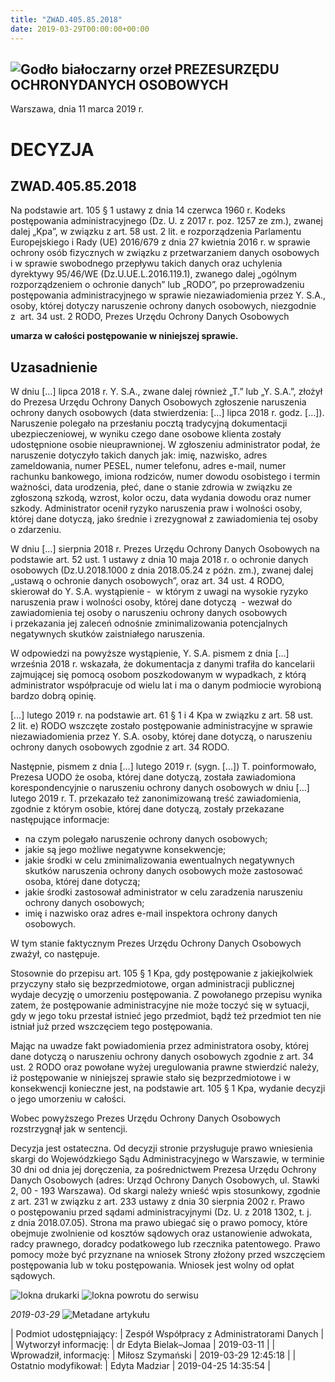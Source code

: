 ```yaml
---
title: "ZWAD.405.85.2018"
date: 2019-03-29T00:00:00+00:00
---
```



![Godło białoczarny orzeł](/bundles/app/img/orzeł2.png)
PREZESURZĘDU OCHRONYDANYCH OSOBOWYCH
------------------------------------




 Warszawa, dnia 11
 marca
 2019 r.
 


 DECYZJA
=========


ZWAD.405.85.2018
----------------


Na podstawie art. 105 § 1 ustawy z dnia 14 czerwca 1960 r. Kodeks postępowania administracyjnego (Dz. U. z 2017 r. poz. 1257 ze zm.), zwanej dalej „Kpa”, w związku z art. 58 ust. 2 lit. e rozporządzenia Parlamentu Europejskiego i Rady (UE) 2016/679 z dnia 27 kwietnia 2016 r. w sprawie ochrony osób fizycznych w związku z przetwarzaniem danych osobowych i w sprawie swobodnego przepływu takich danych oraz uchylenia dyrektywy 95/46/WE (Dz.U.UE.L.2016.119.1), zwanego dalej „ogólnym rozporządzeniem o ochronie danych” lub „RODO”, po przeprowadzeniu postępowania administracyjnego w sprawie niezawiadomienia przez Y. S.A., osoby, której dotyczy naruszenie ochrony danych osobowych, niezgodnie z  art. 34 ust. 2 RODO, Prezes Urzędu Ochrony Danych Osobowych


**umarza w całości postępowanie w niniejszej sprawie.**


**Uzasadnienie**
----------------


W dniu […] lipca 2018 r. Y. S.A., zwane dalej również „T.” lub „Y. S.A.”, złożył do Prezesa Urzędu Ochrony Danych Osobowych zgłoszenie naruszenia ochrony danych osobowych (data stwierdzenia: […] lipca 2018 r. godz. […]). Naruszenie polegało na przesłaniu pocztą tradycyjną dokumentacji ubezpieczeniowej, w wyniku czego dane osobowe klienta zostały udostępnione osobie nieuprawnionej. W zgłoszeniu administrator podał, że naruszenie dotyczyło takich danych jak: imię, nazwisko, adres zameldowania, numer PESEL, numer telefonu, adres e-mail, numer rachunku bankowego, imiona rodziców, numer dowodu osobistego i termin ważności, data urodzenia, płeć, dane o stanie zdrowia w związku ze zgłoszoną szkodą, wzrost, kolor oczu, data wydania dowodu oraz numer szkody. Administrator ocenił ryzyko naruszenia praw i wolności osoby, której dane dotyczą, jako średnie i zrezygnował z zawiadomienia tej osoby o zdarzeniu.


W dniu […] sierpnia 2018 r. Prezes Urzędu Ochrony Danych Osobowych na podstawie art. 52 ust. 1 ustawy z dnia 10 maja 2018 r. o ochronie danych osobowych (Dz.U.2018.1000 z dnia 2018.05.24 z późn. zm.), zwanej dalej „ustawą o ochronie danych osobowych”, oraz art. 34 ust. 4 RODO, skierował do Y. S.A. wystąpienie -  w którym z uwagi na wysokie ryzyko naruszenia praw i wolności osoby, której dane dotyczą  - wezwał do zawiadomienia tej osoby o naruszeniu ochrony danych osobowych i przekazania jej zaleceń odnośnie zminimalizowania potencjalnych negatywnych skutków zaistniałego naruszenia.


W odpowiedzi na powyższe wystąpienie, Y. S.A. pismem z dnia […] września 2018 r. wskazała, że dokumentacja z danymi trafiła do kancelarii zajmującej się pomocą osobom poszkodowanym w wypadkach, z którą administrator współpracuje od wielu lat i ma o danym podmiocie wyrobioną bardzo dobrą opinię.


[…] lutego 2019 r. na podstawie art. 61 § 1 i 4 Kpa w związku z art. 58 ust. 2 lit. e) RODO wszczęte zostało postępowanie administracyjne w sprawie niezawiadomienia przez Y. S.A. osoby, której dane dotyczą, o naruszeniu ochrony danych osobowych zgodnie z art. 34 RODO.


Następnie, pismem z dnia […] lutego 2019 r. (sygn. […]) T. poinformowało, Prezesa UODO że osoba, której dane dotyczą, została zawiadomiona korespondencyjnie o naruszeniu ochrony danych osobowych w dniu […] lutego 2019 r. T. przekazało też zanonimizowaną treść zawiadomienia, zgodnie z którym osobie, której dane dotyczą, zostały przekazane następujące informacje:


* na czym polegało naruszenie ochrony danych osobowych;
* jakie są jego możliwe negatywne konsekwencje;
* jakie środki w celu zminimalizowania ewentualnych negatywnych skutków naruszenia ochrony danych osobowych może zastosować osoba, której dane dotyczą;
* jakie środki zastosował administrator w celu zaradzenia naruszeniu ochrony danych osobowych;
* imię i nazwisko oraz adres e-mail inspektora ochrony danych osobowych.


W tym stanie faktycznym Prezes Urzędu Ochrony Danych Osobowych zważył, co następuje.


Stosownie do przepisu art. 105 § 1 Kpa, gdy postępowanie z jakiejkolwiek przyczyny stało się bezprzedmiotowe, organ administracji publicznej wydaje decyzję o umorzeniu postępowania. Z powołanego przepisu wynika zatem, że postępowanie administracyjne nie może toczyć się w sytuacji, gdy w jego toku przestał istnieć jego przedmiot, bądź też przedmiot ten nie istniał już przed wszczęciem tego postępowania.


Mając na uwadze fakt powiadomienia przez administratora osoby, której dane dotyczą o naruszeniu ochrony danych osobowych zgodnie z art. 34 ust. 2 RODO oraz powołane wyżej uregulowania prawne stwierdzić należy, iż postępowanie w niniejszej sprawie stało się bezprzedmiotowe i w konsekwencji konieczne jest, na podstawie art. 105 § 1 Kpa, wydanie decyzji o jego umorzeniu w całości.


Wobec powyższego Prezes Urzędu Ochrony Danych Osobowych rozstrzygnął jak w sentencji.


Decyzja jest ostateczna. Od decyzji stronie przysługuje prawo wniesienia skargi do Wojewódzkiego Sądu Administracyjnego w Warszawie, w terminie 30 dni od dnia jej doręczenia, za pośrednictwem Prezesa Urzędu Ochrony Danych Osobowych (adres: Urząd Ochrony Danych Osobowych, ul. Stawki 2, 00 - 193 Warszawa). Od skargi należy wnieść wpis stosunkowy, zgodnie z art. 231 w związku z art. 233 ustawy z dnia 30 sierpnia 2002 r. Prawo o postępowaniu przed sądami administracyjnymi (Dz. U. z 2018 1302, t. j. z dnia 2018.07.05). Strona ma prawo ubiegać się o prawo pomocy, które obejmuje zwolnienie od kosztów sądowych oraz ustanowienie adwokata, radcy prawnego, doradcy podatkowego lub rzecznika patentowego. Prawo pomocy może być przyznane na wniosek Strony złożony przed wszczęciem postępowania lub w toku postępowania. Wniosek jest wolny od opłat sądowych.



![Iokna drukarki](/bundles/app/img/ico/print.svg "Kliknij aby zobaczyć wersję do wydruku.")
![Iokna powrotu do serwisu](/bundles/app/img/ico/back.svg "Kliknij aby wrócić do normalnej wersji serwisu.")


*2019-03-29*
![Metadane artykułu](/bundles/app/img/metadane-s3.png "Metadane artykułu")




| Podmiot udostępniający: | Zespół Współpracy z Administratorami Danych |
| Wytworzył informację: | dr Edyta Bielak–Jomaa | 2019-03-11 |
| Wprowadził‚ informację: | Miłosz Szymański | 2019-03-29 12:45:18 |
| Ostatnio modyfikował: | Edyta Madziar | 2019-04-25 14:35:54 |



